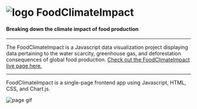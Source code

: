 # ![logo](https://github.com/brjohn/brjohn.github.io/blob/master/images/icons8-doughnut-chart-48.png) FoodClimateImpact

#### Breaking down the climate impact of food production

___

The FoodClimateImpact is a Javascript data visualization project displaying data pertaining to the water scarcity, greenhouse gas, and deforestation consequences of global food production.
[Check out the FoodClimateImpact live page here.](https://brjohn.github.io/)

___
FoodClimateImpact is a single-page frontend app using Javascript, HTML, CSS, and Chart.js.

![page gif](https://github.com/brjohn/brjohn.github.io/blob/master/images/Screen%20Recording%202021-04-13%20at%201.37.05%20PM.gif)

